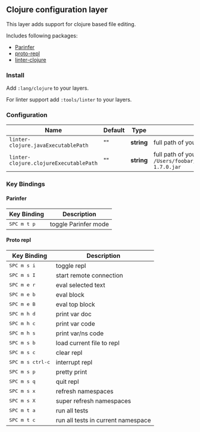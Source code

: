 ## Clojure configuration layer

This layer adds support for clojure based file editing.

Includes following packages:

- [Parinfer](https://atom.io/packages/parinfer)
- [proto-repl](https://atom.io/packages/proto-repl)
- [linter-clojure](https://atom.io/packages/linter-clojure)

### Install

Add `:lang/clojure` to your layers.

For linter support add `:tools/linter` to your layers.

### Configuration

Name                                   | Default | Type       | Description
---------------------------------------|---------|------------|---------------------------------------------------------------------------------------------------------------------
`linter-clojure.javaExecutablePath`    | ""      | __string__ | full path of your java executable. Eg. `/usr/local/bin/java`
`linter-clojure.clojureExecutablePath` | ""      | __string__ | full path of your clojure executable. Eg. `/Users/foobar/.m2/repository/org/clojure/clojure/1.7.0/clojure-1.7.0.jar`

### Key Bindings

#### Parinfer

| Key Binding          | Description          |
|----------------------|----------------------|
| <kbd>SPC m t p</kbd> | toggle Parinfer mode |

#### Proto repl

| Key Binding               | Description                        |
|---------------------------|------------------------------------|
| <kbd>SPC m s i</kbd>      | toggle repl                        |
| <kbd>SPC m s I</kbd>      | start remote connection            |
| <kbd>SPC m e r</kbd>      | eval selected text                 |
| <kbd>SPC m e b</kbd>      | eval block                         |
| <kbd>SPC m e B</kbd>      | eval top block                     |
| <kbd>SPC m h d</kbd>      | print var doc                      |
| <kbd>SPC m h c</kbd>      | print var code                     |
| <kbd>SPC m h s</kbd>      | print var/ns code                  |
| <kbd>SPC m s b</kbd>      | load current file to repl          |
| <kbd>SPC m s c</kbd>      | clear repl                         |
| <kbd>SPC m s ctrl-c</kbd> | interrupt repl                     |
| <kbd>SPC m s p</kbd>      | pretty print                       |
| <kbd>SPC m s q</kbd>      | quit repl                          |
| <kbd>SPC m s x</kbd>      | refresh namespaces                 |
| <kbd>SPC m s X</kbd>      | super refresh namespaces           |
| <kbd>SPC m t a</kbd>      | run all tests                      |
| <kbd>SPC m t c</kbd>      | run all tests in current namespace |
